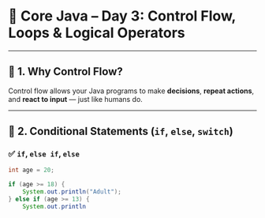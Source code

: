 # 🔄 Core Java – Day 3: Control Flow, Loops & Logical Operators

---

## 🧠 1. Why Control Flow?

Control flow allows your Java programs to make **decisions**, **repeat actions**, and **react to input** — just like humans do.

---

## 🔀 2. Conditional Statements (`if`, `else`, `switch`)

### ✅ `if`, `else if`, `else`

```java
int age = 20;

if (age >= 18) {
    System.out.println("Adult");
} else if (age >= 13) {
    System.out.println

